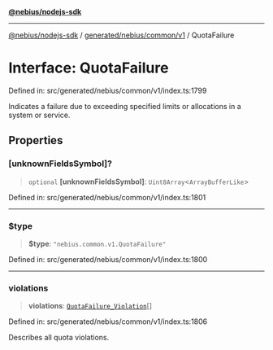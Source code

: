 [**@nebius/nodejs-sdk**](../../../../../README.md)

---

[@nebius/nodejs-sdk](../../../../../README.md) / [generated/nebius/common/v1](../README.md) / QuotaFailure

# Interface: QuotaFailure

Defined in: src/generated/nebius/common/v1/index.ts:1799

Indicates a failure due to exceeding specified limits or allocations in a system or service.

## Properties

### \[unknownFieldsSymbol\]?

> `optional` **\[unknownFieldsSymbol\]**: `Uint8Array`\<`ArrayBufferLike`\>

Defined in: src/generated/nebius/common/v1/index.ts:1801

---

### $type

> **$type**: `"nebius.common.v1.QuotaFailure"`

Defined in: src/generated/nebius/common/v1/index.ts:1800

---

### violations

> **violations**: [`QuotaFailure_Violation`](QuotaFailure_Violation.md)[]

Defined in: src/generated/nebius/common/v1/index.ts:1806

Describes all quota violations.

